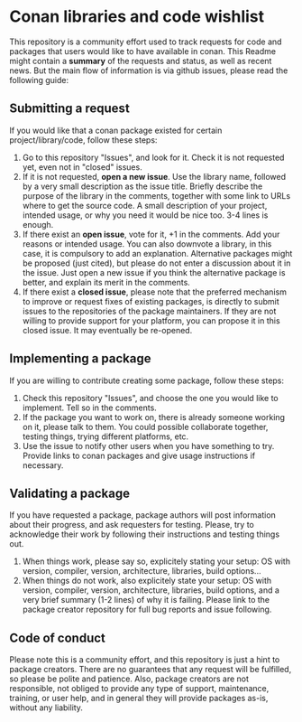 # Conan libraries and code wishlist

This repository is a community effort used to track requests for code and packages that users would like to have available
in conan. This Readme might contain a **summary** of the requests and status, as well as recent news. But the
main flow of information is via github issues, please read the following guide:


## Submitting a request

If you would like that a conan package existed for certain project/library/code, follow these steps:

1. Go to this repository "Issues", and look for it. Check it is not requested yet, even not in "closed" issues.
2. If it is not requested, **open a new issue**. Use the library name, followed by a very small description
as the issue title. Briefly describe the purpose of the library in the comments, together with some link
to URLs where to get the source code. A small description of your project, intended usage, or why you need
it would be nice too. 3-4 lines is enough.
3. If there exist an **open issue**, vote for it, +1 in the comments. Add your reasons or intended usage.
You can also downvote a library, in this case, it is compulsory to add an explanation. Alternative packages
might be proposed (just cited), but please do not enter a discussion about it in the issue. Just open a new issue if you
think the alternative package is better, and explain its merit in the comments.
4. If there exist a **closed issue**, please note that the preferred mechanism to improve or request fixes
of existing packages, is directly to submit issues to the repositories of the package maintainers. If
they are not willing to provide support for your platform, you can propose it in this closed issue. It may
eventually be re-opened.

## Implementing a package

If you are willing to contribute creating some package, follow these steps:

1. Check this repository "Issues", and choose the one you would like to implement. Tell so in the comments.
2. If the package you want to work on, there is already someone working on it, please talk to them. You
could possible collaborate together, testing things, trying different platforms, etc.
3. Use the issue to notify other users when you have something to try. Provide links to conan packages and
give usage instructions if necessary.


## Validating a package

If you have requested a package, package authors will post information about their progress, and ask
requesters for testing. Please, try to acknowledge their work by following their instructions and
testing things out. 
1. When things work, please say so, explicitely stating your setup: OS with version, compiler, version,
architecture, libraries, build options...
2. When things do not work, also explicitely state your setup: OS with version, compiler, version,
architecture, libraries, build options, and a very brief summary (1-2 lines) of why it is failing. Please link
to the package creator repository for full bug reports and issue following.


## Code of conduct

Please note this is a community effort, and this repository is just a hint to package creators.
There are no guarantees that any request will be fulfilled, so
please be polite and patience. Also, package creators are not responsible, not obliged to provide
any type of support, maintenance, training, or user help, and in general they will provide
packages as-is, without any liability. 

